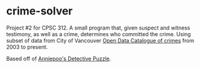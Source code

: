 # crime-solver

Project #2 for CPSC 312. A small program that, given suspect and witness testimony, as well as a crime, determines who committed the crime. Using subset of data from City of Vancouver <a href="https://data.vancouver.ca/datacatalogue/crime-data-details.htm">Open Data Catalogue of crimes</a> from 2003 to present.

Based off of <a href="https://github.com/Anniepoo/prolog-examples/blob/master/detectivepuzzle.pl">Anniepoo's Detective Puzzle</a>.
